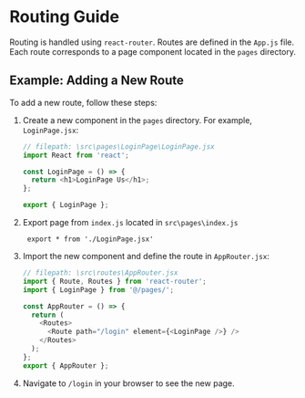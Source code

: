 # Routing Guide

Routing is handled using `react-router`. Routes are defined in the `App.js` file. Each route corresponds to a page component located in the `pages` directory.

## Example: Adding a New Route

To add a new route, follow these steps:

1. Create a new component in the `pages` directory. For example, `LoginPage.jsx`:

   ```javascript
   // filepath: \src\pages\LoginPage\LoginPage.jsx
   import React from 'react';

   const LoginPage = () => {
     return <h1>LoginPage Us</h1>;
   };

   export { LoginPage };
   ```

2. Export page from `index.js` located in `src\pages\index.js`

   ```
    export * from './LoginPage.jsx'
   ```

3. Import the new component and define the route in `AppRouter.jsx`:

   ```javascript
   // filepath: \src\routes\AppRouter.jsx
   import { Route, Routes } from 'react-router';
   import { LoginPage } from '@/pages/';

   const AppRouter = () => {
     return (
       <Routes>
         <Route path="/login" element={<LoginPage />} />
       </Routes>
     );
   };
   export { AppRouter };
   ```

4. Navigate to `/login` in your browser to see the new page.
